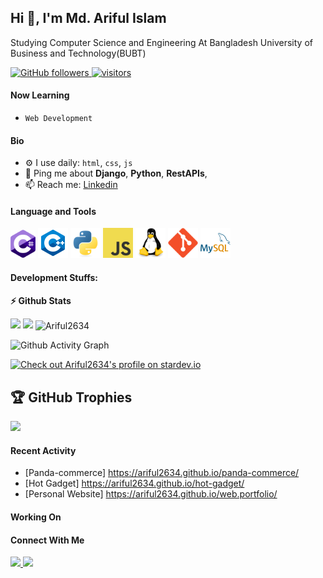 ## Hi 👋, I'm Md. Ariful Islam
Studying Computer Science and Engineering At Bangladesh University of Business and Technology(BUBT)
<p align="left">
  <!-- <a href="https://leetcode.com/username/">
    <img src="https://cp-logo.vercel.app/leetcode/username" alt="Leet code rating" />
  </a>
  <a href="https://codeforces.com/profile/username">
    <img src="https://raw.githubusercontent.com/username/cf-stats/main/output/rating.svg" alt="Leet code rating" />
  </a> -->
  <a href="https://github.com/Ariful2634?tab=followers">
    <img alt="GitHub followers" src="https://img.shields.io/github/followers/Ariful2634?color=green&logo=github">
  </a>
  <a href="https://github.com/Ariful2634/">
    <img src="https://komarev.com/ghpvc/?username=Ariful2634" alt="visitors" />
  </a>
</p>

#### Now Learning

- `Web Development`


#### Bio

- ⚙️ I use daily: `html`, `css`, `js`
- 💬 Ping me about **Django**, **Python**, **RestAPIs**,
- 📫 Reach me: <a href=https://www.linkedin.com/in/md-ariful-islam-8533a0246> Linkedin </a> 

#### Language and Tools
<img height="45"  src="img/cSharp.svg" alt="C#"> <img height="48" src="img/c++.svg" alt="C++"> <img height="48" src="img/python-original.svg" alt="python"> <img height="48"  src="img/javascript.svg" alt="Javascript"> <img height="48" src="img/linux-original.svg" alt="linux"> <img height="48" src="img/git-original.svg" alt="git"> <img height="48" src="img/mysql.svg" alt="MySql">

#### Development Stuffs:

<b>⚡ Github Stats</b>
<p float="left">
<img height="190em" src="https://github-readme-stats.vercel.app/api?username=Ariful2634&show_icons=true&hide_border=true&count_private=true&"/> 
<img height="190em" src="https://github-readme-stats.vercel.app/api/top-langs/?username=Ariful2634&show_icons=true&hide_border=true&layout=compact&langs_count=8"/>

<img align="center" src="https://github-readme-streak-stats.herokuapp.com/?user=Ariful2634&&theme=tokyonight" alt="Ariful2634"/>
  
![Github Activity Graph](https://github-readme-activity-graph.vercel.app/graph?username=Ariful2634&theme=react-dark)
  
[![Check out Ariful2634's profile on stardev.io](https://stardev.io/developers/Ariful2634/badge/languages/global.svg)](https://stardev.io/developers/Ariful2634)
  
 ## 🏆 GitHub Trophies
![](https://github-profile-trophy.vercel.app/?username=Ariful2634&theme=radical&no-frame=false&no-bg=true&margin-w=4)
  
</p>


<!-- <b>&#128200; Competitive Programming</b>
    code forces status -->


#### Recent Activity
- [Panda-commerce] https://ariful2634.github.io/panda-commerce/
- [Hot Gadget] https://ariful2634.github.io/hot-gadget/
- [Personal Website] https://ariful2634.github.io/web.portfolio/


#### Working On



#### Connect With Me

<p left="center">
<a href="https://www.linkedin.com/in/md-ariful-islam-8533a0246/">
  <img src="https://img.shields.io/badge/linkedin-%230077B5.svg?&style=for-the-badge&logo=linkedin&logoColor=white" height=25>
</a> 
<a href="mailto:ariful2634@gmail.com">
  <img src="https://img.shields.io/badge/Gmail-D14836?style=for-the-badge&logo=gmail&logoColor=white" height=25>
</a>
</p>
